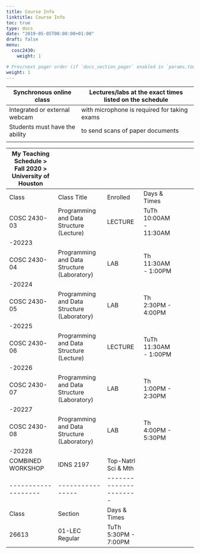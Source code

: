 ```yaml
---
title: Course Info
linktitle: Course Info
toc: true
type: docs
date: "2019-05-05T00:00:00+01:00"
draft: false
menu:
  cosc2430:
    weight: 1

# Prev/next pager order (if `docs_section_pager` enabled in `params.toml`)
weight: 1
---
```

| Synchronous online class       	| Lectures/labs at the exact times listed on the schedule 	|
|--------------------------------	|---------------------------------------------------------	|
| Integrated or external webcam  	| with microphone is required for taking exams            	|
| Students must have the ability 	| to send scans of paper documents                        	|
|                                	|                                                         	|

| My Teaching Schedule > Fall 2020 > University of Houston 	|                                             	|          	|                        	|   	|   	|   	|
|----------------------------------------------------------	|---------------------------------------------	|----------	|------------------------	|---	|---	|---	|
| Class                                                    	| Class Title                                 	| Enrolled 	| Days & Times           	|   	|   	|   	|
| COSC 2430-03                                             	| Programming and Data Structure (Lecture)    	| LECTURE  	| TuTh 10:00AM - 11:30AM 	|   	|   	|   	|
| -20223                                                   	|                                             	|          	|                        	|   	|   	|   	|
| COSC 2430-04                                             	| Programming and Data Structure (Laboratory) 	| LAB      	| Th 11:30AM - 1:00PM    	|   	|   	|   	|
| -20224                                                   	|                                             	|          	|                        	|   	|   	|   	|
| COSC 2430-05                                             	| Programming and Data Structure (Laboratory) 	| LAB      	| Th 2:30PM - 4:00PM     	|   	|   	|   	|
| -20225                                                   	|                                             	|          	|                        	|   	|   	|   	|
| COSC 2430-06                                             	| Programming and Data Structure (Lecture)    	| LECTURE  	| TuTh 11:30AM - 1:00PM  	|   	|   	|   	|
| -20226                                                   	|                                             	|          	|                        	|   	|   	|   	|
| COSC 2430-07                                             	| Programming and Data Structure (Laboratory) 	| LAB      	| Th 1:00PM - 2:30PM     	|   	|   	|   	|
| -20227                                                   	|                                             	|          	|                        	|   	|   	|   	|
| COSC 2430-08                                             	| Programming and Data Structure (Laboratory) 	| LAB      	| Th 4:00PM - 5:30PM     	|   	|   	|   	|
| -20228                                                   	|                                             	|          	|                        	|   	|   	|   	|
| COMBINED WORKSHOP 	| IDNS 2197      	| Top-Natrl Sci & Mth  	|
|-------------------	|----------------	|----------------------	|
| Class             	| Section        	| Days & Times         	|
| 26613             	| 01-LEC Regular 	| TuTh 5:30PM - 7:00PM 	|